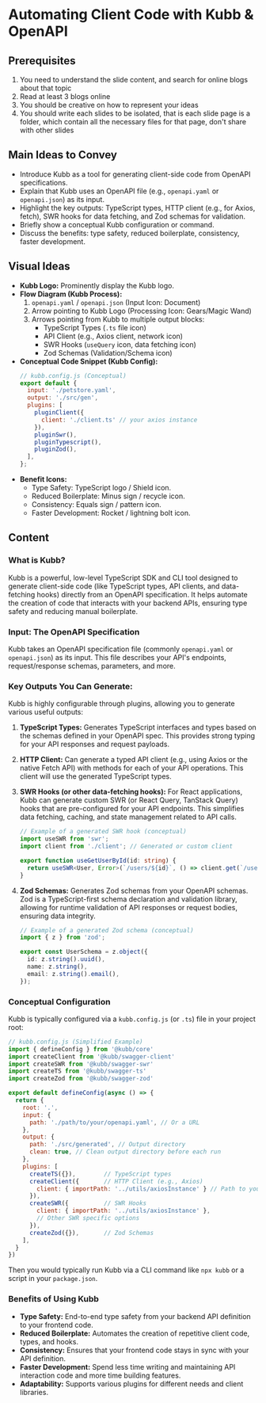 # Automating Client Code with Kubb & OpenAPI

## Prerequisites
1. You need to understand the slide content, and search for online blogs about that topic
2. Read at least 3 blogs online
3. You should be creative on how to represent your ideas
4. You should write each slides to be isolated, that is each slide page is a folder, which contain all the necessary files for that page, don't share with other slides

## Main Ideas to Convey

- Introduce Kubb as a tool for generating client-side code from OpenAPI specifications.
- Explain that Kubb uses an OpenAPI file (e.g., `openapi.yaml` or `openapi.json`) as its input.
- Highlight the key outputs: TypeScript types, HTTP client (e.g., for Axios, fetch), SWR hooks for data fetching, and Zod schemas for validation.
- Briefly show a conceptual Kubb configuration or command.
- Discuss the benefits: type safety, reduced boilerplate, consistency, faster development.

## Visual Ideas

- **Kubb Logo:** Prominently display the Kubb logo.
- **Flow Diagram (Kubb Process):**
    1.  `openapi.yaml` / `openapi.json` (Input Icon: Document)
    2.  Arrow pointing to Kubb Logo (Processing Icon: Gears/Magic Wand)
    3.  Arrows pointing from Kubb to multiple output blocks:
        *   TypeScript Types (`.ts` file icon)
        *   API Client (e.g., Axios client, network icon)
        *   SWR Hooks (`useQuery` icon, data fetching icon)
        *   Zod Schemas (Validation/Schema icon)
- **Conceptual Code Snippet (Kubb Config):**
    ```javascript
    // kubb.config.js (Conceptual)
    export default {
      input: './petstore.yaml',
      output: './src/gen',
      plugins: [
        pluginClient({
          client: './client.ts' // your axios instance
        }),
        pluginSwr(),
        pluginTypescript(),
        pluginZod(),
      ],
    };
    ```
- **Benefit Icons:**
    - Type Safety: TypeScript logo / Shield icon.
    - Reduced Boilerplate: Minus sign / recycle icon.
    - Consistency: Equals sign / pattern icon.
    - Faster Development: Rocket / lightning bolt icon.

## Content

### What is Kubb?

Kubb is a powerful, low-level TypeScript SDK and CLI tool designed to generate client-side code (like TypeScript types, API clients, and data-fetching hooks) directly from an OpenAPI specification. It helps automate the creation of code that interacts with your backend APIs, ensuring type safety and reducing manual boilerplate.

### Input: The OpenAPI Specification

Kubb takes an OpenAPI specification file (commonly `openapi.yaml` or `openapi.json`) as its input. This file describes your API's endpoints, request/response schemas, parameters, and more.

### Key Outputs You Can Generate:

Kubb is highly configurable through plugins, allowing you to generate various useful outputs:

1.  **TypeScript Types:** Generates TypeScript interfaces and types based on the schemas defined in your OpenAPI spec. This provides strong typing for your API responses and request payloads.
    
2.  **HTTP Client:** Can generate a typed API client (e.g., using Axios or the native Fetch API) with methods for each of your API operations. This client will use the generated TypeScript types.
    
3.  **SWR Hooks (or other data-fetching hooks):** For React applications, Kubb can generate custom SWR (or React Query, TanStack Query) hooks that are pre-configured for your API endpoints. This simplifies data fetching, caching, and state management related to API calls.
    ```typescript
    // Example of a generated SWR hook (conceptual)
    import useSWR from 'swr';
    import client from './client'; // Generated or custom client
    
    export function useGetUserById(id: string) {
      return useSWR<User, Error>(`/users/${id}`, () => client.get(`/users/${id}`).then(res => res.data));
    }
    ```

4.  **Zod Schemas:** Generates Zod schemas from your OpenAPI schemas. Zod is a TypeScript-first schema declaration and validation library, allowing for runtime validation of API responses or request bodies, ensuring data integrity.
    ```typescript
    // Example of a generated Zod schema (conceptual)
    import { z } from 'zod';
    
    export const UserSchema = z.object({
      id: z.string().uuid(),
      name: z.string(),
      email: z.string().email(),
    });
    ```

### Conceptual Configuration

Kubb is typically configured via a `kubb.config.js` (or `.ts`) file in your project root:

```javascript
// kubb.config.js (Simplified Example)
import { defineConfig } from '@kubb/core'
import createClient from '@kubb/swagger-client'
import createSWR from '@kubb/swagger-swr'
import createTS from '@kubb/swagger-ts'
import createZod from '@kubb/swagger-zod'

export default defineConfig(async () => {
  return {
    root: '.',
    input: {
      path: './path/to/your/openapi.yaml', // Or a URL
    },
    output: {
      path: './src/generated', // Output directory
      clean: true, // Clean output directory before each run
    },
    plugins: [
      createTS({}),        // TypeScript types
      createClient({       // HTTP Client (e.g., Axios)
        client: { importPath: '../utils/axiosInstance' } // Path to your custom Axios instance
      }),
      createSWR({          // SWR Hooks
        client: { importPath: '../utils/axiosInstance' },
        // Other SWR specific options
      }),
      createZod({}),       // Zod Schemas
    ],
  }
})
```

Then you would typically run Kubb via a CLI command like `npx kubb` or a script in your `package.json`.

### Benefits of Using Kubb

-   **Type Safety:** End-to-end type safety from your backend API definition to your frontend code.
-   **Reduced Boilerplate:** Automates the creation of repetitive client code, types, and hooks.
-   **Consistency:** Ensures that your frontend code stays in sync with your API definition.
-   **Faster Development:** Spend less time writing and maintaining API interaction code and more time building features.
-   **Adaptability:** Supports various plugins for different needs and client libraries. 